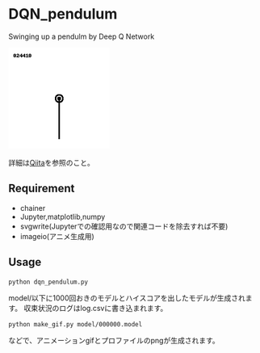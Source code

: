 # DQN_pendulum

Swinging up a pendulm by Deep Q Network

<img src="https://raw.githubusercontent.com/ashitani/DQN_pendulum/master/best.gif">

詳細は[Qiita](http://qiita.com/ashitani/items/bb393e24c20e83e54577)を参照のこと。

## Requirement

- chainer
- Jupyter,matplotlib,numpy
- svgwrite(Jupyterでの確認用なので関連コードを除去すれば不要)
- imageio(アニメ生成用)

## Usage

```
python dqn_pendulum.py
```

model/以下に1000回おきのモデルとハイスコアを出したモデルが生成されます。
収束状況のログはlog.csvに書き込まれます。

```
python make_gif.py model/000000.model
```

などで、アニメーションgifとプロファイルのpngが生成されます。

